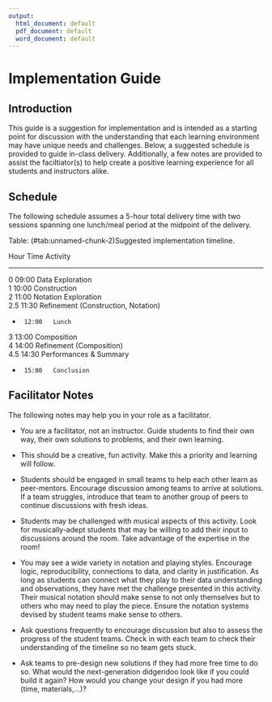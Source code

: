 ```yaml
---
output:
  html_document: default
  pdf_document: default
  word_document: default
---
```


# Implementation Guide

## Introduction
This guide is a suggestion for implementation and is intended as a starting point for discussion with the understanding that each learning environment may have unique needs and challenges. Below, a suggested schedule is provided to guide in-class delivery. Additionally, a few notes are provided to assist the faciltiator(s) to help create a positive learning experience for all students and instructors alike.  

## Schedule
The following schedule assumes a 5-hour total delivery time with two sessions spanning one lunch/meal period at the midpoint of the delivery.


Table: (\#tab:unnamed-chunk-2)Suggested implementation timeline.

Hour   Time    Activity                            
-----  ------  ------------------------------------
0      09:00   Data Exploration                    
1      10:00   Construction                        
2      11:00   Notation Exploration                
2.5    11:30   Refinement (Construction, Notation) 
-      12:00   Lunch                               
3      13:00   Composition                         
4      14:00   Refinement (Composition)            
4.5    14:30   Performances & Summary              
-      15:00   Conclusion                          

## Facilitator Notes
The following notes may help you in your role as a facilitator. 

- You are a facilitator, not an instructor. Guide students to find their own way, their own solutions to problems, and their own learning.

- This should be a creative, fun activity. Make this a priority and learning will follow.

- Students should be engaged in small teams to help each other learn as peer-mentors. Encourage discussion among teams to arrive at solutions. If a team struggles, introduce that team to another group of peers to continue discussions with fresh ideas.

- Students may be challenged with musical aspects of this activity. Look for musically-adept students that may be willing to add their input to discussions around the room. Take advantage of the expertise in the room!

- You may see a wide variety in notation and playing styles. Encourage logic, reproducibility, connections to data, and clarity in justification. As long as students can connect what they play to their data understanding and observations, they have met the challenge presented in this activity. Their musical notation should make sense to not only themselves but to others who may need to play the piece. Ensure the notation systems devised by student teams make sense to others. 

- Ask questions frequently to encourage discussion but also to assess the progress of the student teams. Check in with each team to check their understanding of the timeline so no team gets stuck. 

- Ask teams to pre-design new solutions if they had more free time to do so. What would the next-generation didgeridoo look like if you could build it again? How would you change your design if you had more (time, materials,...)?


